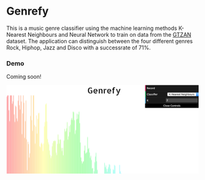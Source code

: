 # Genrefy
This is a music genre classifier using the machine learning methods K-Nearest Neighbours and Neural Network to train on data from the [GTZAN](http://marsyasweb.appspot.com/download/data_sets/) dataset. The application can distinguish between the four different genres Rock, Hiphop, Jazz and Disco with a successrate of 71%.

### Demo
Coming soon!

<p align="center"><img src="/client/app/img/genrefy.png" width = "768"/></p>
